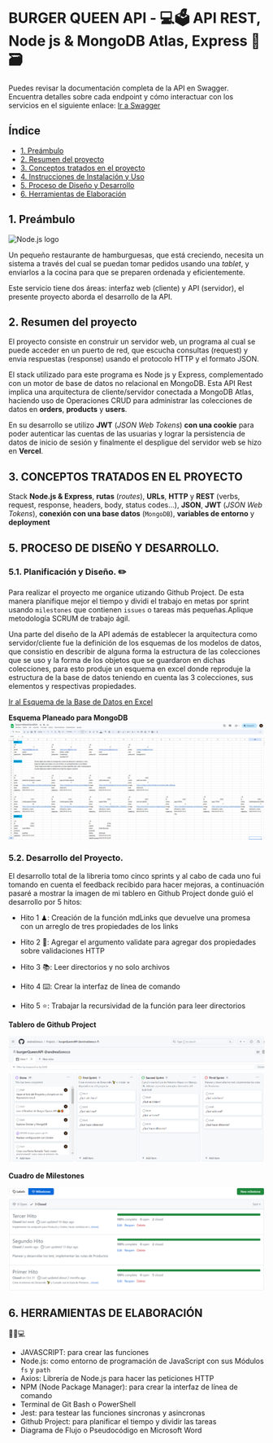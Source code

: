 # BURGER QUEEN API - 💻🗳 API REST, Node js & MongoDB Atlas, Express 💚🗃

Puedes revisar la documentación completa de la API en Swagger. Encuentra detalles sobre cada endpoint y cómo interactuar con los servicios en el siguiente enlace: [Ir a Swagger](https://app.swaggerhub.com/apis-docs/ANDREASONCCOC/BurgerQueenAPI/1.0.1)

## Índice

* [1. Preámbulo](#1-pre%C3%A1mbulo)
* [2. Resumen del proyecto](#2-resumen-del-proyecto)
* [3. Conceptos tratados en el proyecto](#3-conceptos-tratados-en-el-proyecto)
* [4. Instrucciones de Instalación y Uso](#4-instrucciones-de-instalación-y-uso)
* [5. Proceso de Diseño y Desarrollo](#5-proceso-de-diseño-y-desarrollo)
* [6. Herramientas de Elaboración](#6-herramientas-de-elaboración)

## 1. Preámbulo

![Node.js logo](https://nodejs.org/static/images/logos/nodejs-new-pantone-black.svg)

Un pequeño restaurante de hamburguesas, que está creciendo, necesita un
sistema a través del cual se puedan tomar pedidos usando una _tablet_, y enviarlos
a la cocina para que se preparen ordenada y eficientemente.

Este servicio tiene dos áreas: interfaz web (cliente) y API (servidor), el presente
proyecto aborda el desarrollo de la API.

## 2. Resumen del proyecto

El proyecto consiste en construir un servidor web, un programa al cual se puede
acceder en un puerto de red, que escucha consultas (request) y envia respuestas
(response) usando el protocolo HTTP y el formato JSON.

El stack utilizado para este programa es Node js y Express, complementado con un
motor de base de datos no relacional en MongoDB. Esta API Rest implica una arquitectura
de cliente/servidor conectada a MongoDB Atlas, haciendo uso de Operaciones CRUD para
administrar las colecciones de datos en **orders**, **products** y **users**.

En su desarrollo se utilizo **JWT** (_JSON Web Tokens_) **con una cookie** para
poder autenticar las cuentas de las usuarias y lograr la persistencia de datos de
inicio de sesión y finalmente el despligue del servidor web se hizo en **Vercel**.

## 3. CONCEPTOS TRATADOS EN EL PROYECTO

Stack **Node.js & Express**, **rutas** (_routes_), **URLs**, **HTTP** y **REST** (verbs, request, response,
headers, body, status codes...), **JSON**, **JWT** (_JSON Web Tokens_),
**conexión con una base datos** (`MongoDB`),
**variables de entorno** y **deployment**

## 5. PROCESO DE DISEÑO Y DESARROLLO.

### 5.1. Planificación y Diseño. ✏️

Para realizar el proyecto me organice utizando Github Project. De esta manera planifique mejor el tiempo y dividi el trabajo en metas por sprint usando `milestones` que contienen `issues` o tareas más pequeñas.Aplique metodología SCRUM de trabajo ágil.

Una parte del diseño de la API además de establecer la arquitectura como servidor/cliente fue la definición de los esquemas de los modelos de datos, que consistio en
describir de alguna forma la estructura de las colecciones que se uso y la forma de los objetos que se guardaron en dichas colecciones, para esto produje un esquema en excel donde reproduje la estructura de la base de datos teniendo en cuenta las 3 colecciones, sus elementos y respectivas propiedades.

[Ir al Esquema de la Base de Datos en Excel](https://docs.google.com/spreadsheets/d/1xJTZ-URxEsTb0OmiZAnuGRv3paYv_zBpTgnSxhVerBw/edit?usp=sharing)

**Esquema Planeado para MongoDB**
<img width="700" src="./img/esquema.png"><br>

### 5.2. Desarrollo del Proyecto.

El desarrollo total de la libreria tomo cinco sprints y al cabo de cada uno fui tomando en cuenta el feedback recibido para hacer mejoras, a continuación pasaré a mostrar la imagen de mi tablero en Github Project donde guió el desarrollo por 5 hitos:

- Hito 1 ♟: Creación de la función mdLinks que devuelve una promesa con un arreglo de tres propiedades de los links

- Hito 2 💫: Agregar el argumento validate para agregar dos propiedades sobre validaciones HTTP

- Hito 3 📚: Leer directorios y no solo archivos

- Hito 4 ⌨️: Crear la interfaz de línea de comando

- Hito 5 ⭐️: Trabajar la recursividad de la función para leer directorios

**Tablero de Github Project**

![Tablero de Github Project](img/Github.png)

**Cuadro de Milestones**

![Cuadro de Milestones](img/Milestones.png)

## 6. HERRAMIENTAS DE ELABORACIÓN

👩‍🔧💻
- JAVASCRIPT: para crear las funciones
- Node.js: como entorno de programación de JavaScript con sus Módulos `fs` y `path`
- Axios: Librería de Node.js para hacer las peticiones HTTP
- NPM (Node Package Manager): para crear la interfaz de línea de comando
- Terminal de Git Bash o PowerShell
- Jest: para testear las funciones sincronas y asincronas
- Github Project: para planificar el tiempo y dividir las tareas
- Diagrama de Flujo o Pseudocódigo en Microsoft Word